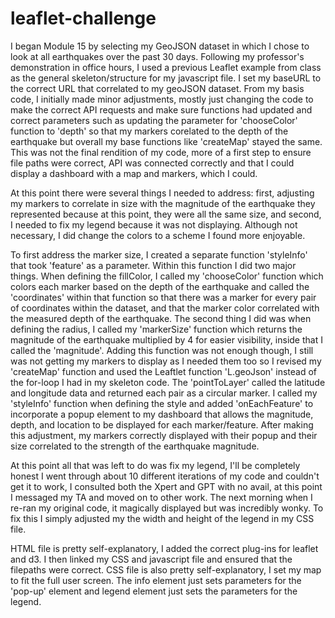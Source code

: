 # leaflet-challenge


I began Module 15 by selecting my GeoJSON dataset in which I chose to look at all earthquakes over the past 30 days. Following my professor's demonstration in office hours, I used a previous Leaflet example from class as the general skeleton/structure for my javascript file. I set my baseURL to the correct URL that correlated to my geoJSON dataset. From my basis code, I initially made minor adjustments, mostly just changing the code to make the correct API requests and make sure functions had updated and correct parameters such as updating the parameter for 'chooseColor' function to 'depth' so that my markers corelated to the depth of the earthquake but overall my base functions like 'createMap' stayed the same. This was not the final rendition of my code, more of a first step to ensure file paths were correct, API was connected correctly and that I could display a dashboard with a map and markers, which I could. 

At this point there were several things I needed to address: first, adjusting my markers to correlate in size with the magnitude of the earthquake they represented because at this point, they were all the same size, and second, I needed to fix my legend because it was not displaying. Although not necessary, I did change the colors to a scheme I found more enjoyable. 

To first address the marker size, I created a separate function 'styleInfo' that took 'feature' as a parameter. Within this function I did two major things. When defining the fillColor, I called my 'chooseColor' function which colors each marker based on the depth of the earthquake and called the 'coordinates' within that function so that there was a marker for every pair of coordinates within the dataset, and that the marker color correlated with the measured depth of the earthquake. The second thing I did was when defining the radius, I called my 'markerSize' function which returns the magnitude of the earthquake multiplied by 4 for easier visibility, inside that I called the 'magnitude'. Adding this function was not enough though, I still was not getting my markers to display as I needed them too so I revised my 'createMap' function and used the Leaftlet function 'L.geoJson' instead of the for-loop I had in my skeleton code. The 'pointToLayer' called the latitude and longitude data and returned each pair as a circular marker. I called my 'styleInfo' function when defining the style and added 'onEachFeature' to incorporate a popup element to my dashboard that allows the magnitude, depth, and location to be displayed for each marker/feature. After making this adjustment, my markers correctly displayed with their popup and their size correlated to the strength of the earthquake magnitude. 

At this point all that was left to do was fix my legend, I'll be completely honest I went through about 10 different iterations of my code and couldn't get it to work, I consulted both the Xpert and GPT with no avail, at this point I messaged my TA and moved on to other work. The next morning when I re-ran my original code, it magically displayed but was incredibly wonky. To fix this I simply adjusted my the width and height of the legend in my CSS file. 

HTML file is pretty self-explanatory, I added the correct plug-ins for leaflet and d3. I then linked my CSS and javascript file and ensured that the filepaths were correct. CSS file is also pretty self-explanatory, I set my map to fit the full user screen. The info element just sets parameters for the 'pop-up' element and legend element just sets the parameters for the legend. 
